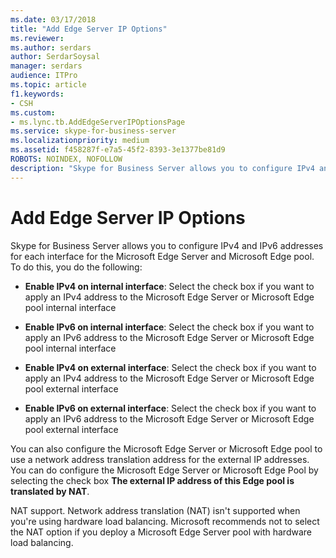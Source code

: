 ```yaml
---
ms.date: 03/17/2018
title: "Add Edge Server IP Options"
ms.reviewer: 
ms.author: serdars
author: SerdarSoysal
manager: serdars
audience: ITPro
ms.topic: article
f1.keywords:
- CSH
ms.custom:
- ms.lync.tb.AddEdgeServerIPOptionsPage
ms.service: skype-for-business-server
ms.localizationpriority: medium
ms.assetid: f458287f-e7a5-45f2-8393-3e1377be81d9
ROBOTS: NOINDEX, NOFOLLOW
description: "Skype for Business Server allows you to configure IPv4 and IPv6 addresses for each interface for the Microsoft Edge Server and Microsoft Edge pool."
---
```


# Add Edge Server IP Options
 
Skype for Business Server allows you to configure IPv4 and IPv6 addresses for each interface for the Microsoft Edge Server and Microsoft Edge pool. To do this, you do the following:
  
- **Enable IPv4 on internal interface**: Select the check box if you want to apply an IPv4 address to the Microsoft Edge Server or Microsoft Edge pool internal interface
    
- **Enable IPv6 on internal interface**: Select the check box if you want to apply an IPv6 address to the Microsoft Edge Server or Microsoft Edge pool internal interface
    
- **Enable IPv4 on external interface**: Select the check box if you want to apply an IPv4 address to the Microsoft Edge Server or Microsoft Edge pool external interface
    
- **Enable IPv6 on external interface**: Select the check box if you want to apply an IPv6 address to the Microsoft Edge Server or Microsoft Edge pool external interface
    
You can also configure the Microsoft Edge Server or Microsoft Edge pool to use a network address translation address for the external IP addresses. You can do configure the Microsoft Edge Server or Microsoft Edge Pool by selecting the check box **The external IP address of this Edge pool is translated by NAT**.
  
NAT support. Network address translation (NAT) isn't supported when you're using hardware load balancing. Microsoft recommends not to select the NAT option if you deploy a Microsoft Edge Server pool with hardware load balancing.
  


